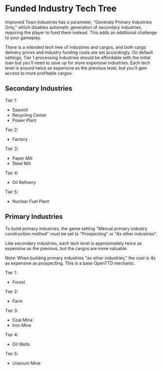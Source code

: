 # Funded Industry Tech Tree
Improved Town Industries has a parameter, "Generate Primary Industries Only," which disables automatic generation of secondary industries, requiring the player to fund them instead. This adds an additional challenge to your gameplay.

There is a intended tech tree of industries and cargos, and both cargo delivery prices and industry funding costs are set accordingly. On default settings, Tier 1 processing industries should be affordable with the initial loan but you'll need to save up for more expensive industries. Each tech level is around twice as expensive as the previous level, but you'll gain access to more profitable cargos.

## Secondary Industries

Tier 1:
- Sawmill
- Recycling Center
- Power Plant

Tier 2:
- Factory

Tier 3:
- Paper Mill
- Steel Mill

Tier 4:
- Oil Refinery

Tier 5:
- Nuclear Fuel Plant

## Primary Industries
To build primary industries, the game setting "Manual primary industry construction method" must be set to "Prospecting" or "As other industries".

Like secondary industries, each tech level is approximately twice as expensive as the previous, but the cargos are more valuable.

Note: When building primary industries "as other industries," the cost is 4x as expensive as prospecting. This is a base OpenTTD mechanic. 

Tier 1:
- Forest

Tier 2:
- Farm
 
Tier 3:
- Coal Mine
- Iron Mine

Tier 4:
- Oil Wells

Tier 5:
- Uranium Mine